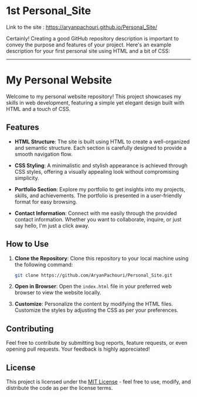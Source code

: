 # 1st Personal_Site

Link to the site : https://aryanpachouri.github.io/Personal_Site/

Certainly! Creating a good GitHub repository description is important to convey the purpose and features of your project. Here's an example description for your first personal site using HTML and a bit of CSS:

---

# My Personal Website

Welcome to my personal website repository! This project showcases my skills in web development, featuring a simple yet elegant design built with HTML and a touch of CSS.

## Features

- **HTML Structure**: The site is built using HTML to create a well-organized and semantic structure. Each section is carefully designed to provide a smooth navigation flow.

- **CSS Styling**: A minimalistic and stylish appearance is achieved through CSS styles, offering a visually appealing look without compromising simplicity.

- **Portfolio Section**: Explore my portfolio to get insights into my projects, skills, and achievements. The portfolio is presented in a user-friendly format for easy browsing.

- **Contact Information**: Connect with me easily through the provided contact information. Whether you want to collaborate, inquire, or just say hello, I'm just a click away.

## How to Use

1. **Clone the Repository**: Clone this repository to your local machine using the following command:
   ```bash
   git clone https://github.com/AryanPachouri/Personal_Site.git
   ```

2. **Open in Browser**: Open the `index.html` file in your preferred web browser to view the website locally.

3. **Customize**: Personalize the content by modifying the HTML files. Customize the styles by adjusting the CSS as per your preferences.

## Contributing

Feel free to contribute by submitting bug reports, feature requests, or even opening pull requests. Your feedback is highly appreciated!

## License

This project is licensed under the [MIT License](LICENSE) - feel free to use, modify, and distribute the code as per the license terms.


